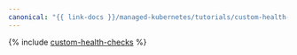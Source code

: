 ```yaml
---
canonical: "{{ link-docs }}/managed-kubernetes/tutorials/custom-health-checks"
---
```


{% include [custom-health-checks](../../_tutorials/k8s/custom-health-checks.md) %}
